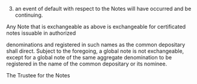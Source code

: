 3.  an event of default with respect to the Notes will have occurred and be continuing.

Any Note that is exchangeable as above is exchangeable for certificated notes issuable in authorized

denominations and registered in such names as the common depositary shall direct. Subject to the foregoing, a
global note is not exchangeable, except for a global note of the same aggregate denomination to be registered in the
name of the common depositary or its nominee.

The Trustee for the Notes
